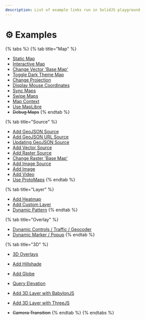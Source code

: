 ```yaml
---
description: List of example links run in SolidJS playground
---
```


# ⚙ Examples

{% tabs %}
{% tab title="Map" %}

- [Static Map](https://stackblitz.com/edit/solid-map-gl-static?embed=1&file=src%2Findex.tsx)
- [Interactive Map](https://stackblitz.com/edit/solid-map-gl-interactive?embed=1&file=src%2Findex.tsx)
- [Change Vector 'Base Map'](https://stackblitz.com/edit/solid-map-gl-vector-base?embed=1&file=src%2Findex.tsx)
- [Toggle Dark Theme Map](https://stackblitz.com/edit/solid-map-gl-dark-theme?embed=1&file=src%2Findex.tsx)
- [Change Projection](https://stackblitz.com/edit/solid-map-gl-projection?embed=1&file=src%2Findex.tsx)
- [Display Mouse Coordinates](https://stackblitz.com/edit/solid-map-gl-mouse?embed=1&file=src%2Findex.tsx)
- [Sync Maps](https://stackblitz.com/edit/solid-map-gl-sync?embed=1&file=src%2Findex.tsx)
- [Swipe Maps](https://stackblitz.com/edit/solid-map-gl-swipe?embed=1&file=src%2Findex.tsx)
- [Map Context](https://stackblitz.com/edit/solid-map-gl-fit-bounds?embed=1&file=src%2Findex.tsx)
- [Use MapLibre](https://stackblitz.com/edit/solid-map-gl-use-maplibre?embed=1&file=src%2Findex.tsx)
- ~~Debug Maps~~
  {% endtab %}

{% tab title="Source" %}

- [Add GeoJSON Source](https://stackblitz.com/edit/solid-map-gl-geojson?embed=1&file=src%2Findex.tsx)
- [Add GeoJSON URL Source](https://stackblitz.com/edit/solid-map-gl-url?embed=1&file=src%2Findex.tsx)
- [Updating GeoJSON Source](https://stackblitz.com/edit/solid-map-gl-update?embed=1&file=src%2Findex.tsx)
- [Add Vector Source](https://stackblitz.com/edit/solid-map-gl-vector?embed=1&file=src%2Findex.tsx)
- [Add Raster Source](https://stackblitz.com/edit/solid-map-gl-raster?embed=1&file=src%2Findex.tsx)
- [Change Raster 'Base Map'](https://stackblitz.com/edit/solid-map-gl-toggle-raster?embed=1&file=src%2Findex.tsx)
- [Add Image Source](https://stackblitz.com/edit/solid-map-gl-image-source?embed=1&file=src%2Findex.tsx)
- [Add Image](https://stackblitz.com/edit/solid-map-gl-image?embed=1&file=src%2Findex.tsx)
- [Add Video](https://stackblitz.com/edit/solid-map-gl-video?embed=1&file=src%2Findex.tsx)
- [Use ProtoMaps](https://stackblitz.com/edit/solid-map-gl-protomaps?file=src%2Findex.tsx)
  {% endtab %}

{% tab title="Layer" %}

- [Add Heatmap](https://stackblitz.com/edit/solid-map-gl-heatmap?embed=1&file=src%2Findex.tsx)
- [Add Custom Layer](https://stackblitz.com/edit/solid-map-gl-custom-layer?embed=1&file=src%2Findex.tsx)
- [Dynamic Pattern](https://stackblitz.com/edit/solid-map-gl-pattern?embed=1&file=src%2Findex.tsx)
  {% endtab %}

{% tab title="Overlay" %}

- [Dynamic Controls / Traffic / Geocoder](https://stackblitz.com/edit/solid-map-gl-controls?embed=1&file=src%2Findex.tsx)
- [Dynamic Marker / Popup](https://stackblitz.com/edit/solid-map-gl-marker-popup?embed=1&file=src/index.tsx)
  {% endtab %}

{% tab title="3D" %}

- [3D Overlays](https://stackblitz.com/edit/solid-map-gl-3d-overlay?embed=1&file=src%2Findex.tsx)
- [Add Hillshade](https://stackblitz.com/edit/solid-map-gl-hillshade?embed=1&file=src%2Findex.tsx)
- [Add Globe](https://stackblitz.com/edit/solid-map-gl-globe?embed=1&file=src%2Findex.tsx)
- [Query Elevation](https://stackblitz.com/edit/solid-map-gl-query-elevation?embed=1&file=src%2Findex.tsx)
- [Add 3D Layer with BabylonJS](https://stackblitz.com/edit/solid-map-gl-3d-babylon?embed=1&file=src%2Findex.tsx)
- [Add 3D Layer with ThreeJS](https://stackblitz.com/edit/solid-map-gl-3d-three?embed=1&file=src%2Findex.tsx)

- ~~Camera Transition~~
  {% endtab %}
  {% endtabs %}
